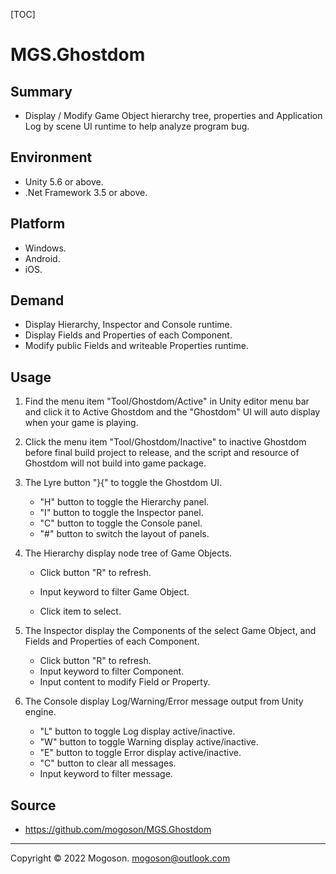 [TOC]

# MGS.Ghostdom

## Summary
- Display / Modify Game Object hierarchy tree, properties and Application Log by scene UI runtime to help analyze program bug.

## Environment
- Unity 5.6 or above.
- .Net Framework 3.5 or above.

## Platform
- Windows.
- Android.
- iOS.

## Demand
- Display Hierarchy, Inspector and Console runtime.
- Display Fields and Properties of each Component.
- Modify public Fields and writeable Properties runtime.

## Usage

1. Find the menu item "Tool/Ghostdom/Active" in Unity editor menu bar and click it to Active Ghostdom and the "Ghostdom" UI will auto display when your game is playing.
2. Click the menu item "Tool/Ghostdom/Inactive" to inactive Ghostdom before final build project to release, and the script and resource of Ghostdom will not build into game package.
3. The Lyre button "}{" to toggle the Ghostdom  UI.

   - "H" button to toggle the Hierarchy panel.
   - "I" button to toggle the Inspector panel.
   - "C" button to toggle the Console panel.
   - "#" button to switch the layout of panels.
4. The Hierarchy display node tree of Game Objects.

   - Click button "R" to refresh.

   - Input keyword to filter Game Object.
   - Click item to select.
5. The Inspector display the Components of the select Game Object, and Fields and Properties of each Component.

   - Click button "R" to refresh.
   - Input keyword to filter Component.
   - Input content to modify Field or Property.
6. The Console display Log/Warning/Error message output from Unity engine.

   - "L" button to toggle Log display active/inactive.
   - "W" button to toggle Warning display active/inactive.
   - "E" button to toggle Error display active/inactive.
   - "C" button to clear all messages.
   - Input keyword to filter message.

## Source

- https://github.com/mogoson/MGS.Ghostdom

------

Copyright © 2022 Mogoson.	mogoson@outlook.com
